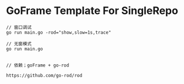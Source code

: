 # GoFrame Template For SingleRepo

```
// 窗口调试
go run main.go -rod="show,slow=1s,trace"

// 无窗模式
go run main.go


// 依赖；goFrame + go-rod

https://github.com/go-rod/rod


```
